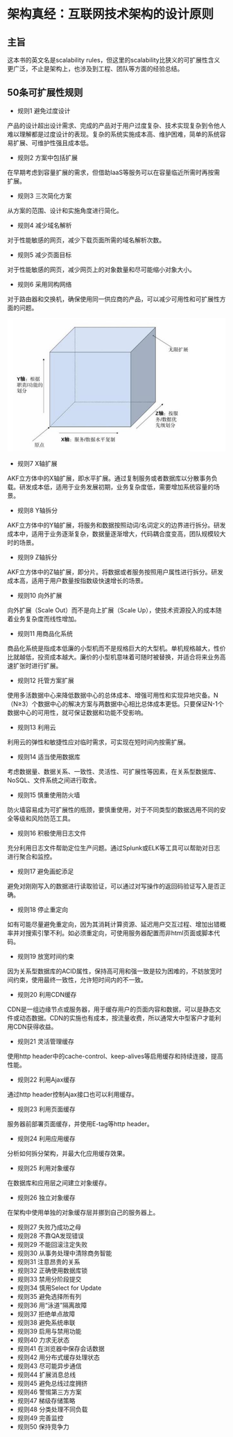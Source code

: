 # 架构真经：互联网技术架构的设计原则

## 主旨

这本书的英文名是scalability rules，但这里的scalability比狭义的可扩展性含义更广泛，不止是架构上，也涉及到工程、团队等方面的经验总结。

## 50条可扩展性规则

* 规则1 避免过度设计

产品的设计超出设计需求、完成的产品对于用户过度复杂、技术实现复杂到令他人难以理解都是过度设计的表现。复杂的系统实施成本高、维护困难，简单的系统容易扩展、可维护性强且成本低。

* 规则2 方案中包括扩展

在早期考虑到容量扩展的需求，但借助IaaS等服务可以在容量临近所需时再按需扩展。

* 规则3 三次简化方案

从方案的范围、设计和实施角度进行简化。

* 规则4 减少域名解析

对于性能敏感的网页，减少下载页面所需的域名解析次数。

* 规则5 减少页面目标

对于性能敏感的网页，减少网页上的对象数量和尽可能缩小对象大小。

* 规则6 采用同构网络

对于路由器和交换机，确保使用同一供应商的产品，可以减少可用性和可扩展性方面的问题。

![AKF立方体](images/AKF.png)

* 规则7 X轴扩展

AKF立方体中的X轴扩展，即水平扩展。通过复制服务或者数据库以分散事务负载。研发成本低，适用于业务发展初期，业务复杂度低，需要增加系统容量的场景。

* 规则8 Y轴拆分

AKF立方体中的Y轴扩展，将服务和数据按照动词/名词定义的边界进行拆分。研发成本中，适用于业务逐渐复杂，数据量逐渐增大，代码耦合度变高，团队规模较大时的场景。

* 规则9 Z轴拆分

AKF立方体中的Z轴扩展，即分片。将数据或者服务按照用户属性进行拆分。研发成本高，适用于用户数量按指数级快速增长的场景。

* 规则10 向外扩展

向外扩展（Scale Out）而不是向上扩展（Scale Up），使技术资源投入的成本随着业务复杂度而线性增加。

* 规则11 用商品化系统

商品化系统是指成本低廉的小型机而不是规格巨大的大型机。单机规格越大，性价比就越低，投资成本越大。廉价的小型机意味着可随时被替换，并适合将来业务高速扩张时进行扩展。

* 规则12 托管方案扩展

使用多活数据中心来降低数据中心的总体成本、增强可用性和实现异地灾备。N（N≥3）个数据中心的解决方案与两数据中心相比总体成本更低。只要保证N-1个数据中心的可用性，就可保证数据和功能不受影响。

* 规则13 利用云

利用云的弹性和敏捷性应对临时需求，可实现在短时间内按需扩展。

* 规则14 适当使用数据库

考虑数据量、数据关系、一致性、灵活性、可扩展性等因素，在关系型数据库、NoSQL、文件系统之间进行取舍。

* 规则15 慎重使用防火墙

防火墙容易成为可扩展性的瓶颈，要慎重使用，对于不同类型的数据选用不同的安全等级和风险防范工具。

* 规则16 积极使用日志文件

充分利用日志文件帮助定位生产问题。通过Splunk或ELK等工具可以帮助对日志进行聚合和监控。

* 规则17 避免画蛇添足

避免对刚刚写入的数据进行读取验证，可以通过对写操作的返回码验证写入是否正确。

* 规则18 停止重定向

如有可能尽量避免重定向，因为其消耗计算资源、延迟用户交互过程、增加出错概率并对搜索引擎不利。如必须重定向，可使用服务器配置而非html页面或脚本代码。

* 规则19 放宽时间约束

因为关系型数据库的ACID属性，保持高可用和强一致是较为困难的，不妨放宽时间约束，使用最终一致性，允许短时间内的不一致。

* 规则20 利用CDN缓存


CDN是一组边缘节点或服务器，用于缓存用户的页面内容和数据，可以是静态文件或动态数据。CDN的实施也有成本，按流量收费，所以通常大中型客户才能利用CDN获得收益。

* 规则21 灵活管理缓存


使用http header中的cache-control、keep-alives等启用缓存和持续连接，提高性能。

* 规则22 利用Ajax缓存


通过http header控制Ajax接口也可以利用缓存。

* 规则23 利用页面缓存


服务器前部署页面缓存，并使用E-tag等http header。

* 规则24 利用应用缓存


分析如何拆分架构，并最大化应用缓存效果。

* 规则25 利用对象缓存


在数据库和应用层之间建立对象缓存。

* 规则26 独立对象缓存


在架构中使用单独的对象缓存层并挪到自己的服务器上。

* 规则27 失败乃成功之母
* 规则28 不靠QA发现错误
* 规则29 不能回滚注定失败
* 规则30 从事务处理中清除商务智能
* 规则31 注意昂贵的关系
* 规则32 正确使用数据库锁
* 规则33 禁用分阶段提交
* 规则34 慎用Select for Update
* 规则35 避免选择所有列
* 规则36 用“泳道”隔离故障
* 规则37 拒绝单点故障
* 规则38 避免系统串联
* 规则39 启用与禁用功能
* 规则40 力求无状态
* 规则41 在浏览器中保存会话数据
* 规则42 用分布式缓存处理状态
* 规则43 尽可能异步通信
* 规则44 扩展消息总线
* 规则45 避免总线过度拥挤
* 规则46 警惕第三方方案
* 规则47 梯级存储策略
* 规则48 分类处理不同负载
* 规则49 完善监控
* 规则50 保持竞争力

